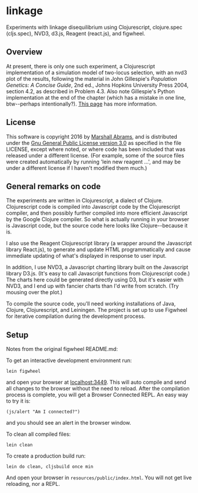 # linkage

Experiments with linkage disequilibrium using Clojurescript,
clojure.spec (cljs.spec), NVD3, d3.js, Reagent (react.js), and figwheel.

## Overview

At present, there is only one such experiment, a Clojurescript
implementation of a simulation model of two-locus selection, with an
nvd3 plot of the results, following the material in John Gillespie's
*Population Genetics: A Concise Guide*, 2nd ed., Johns Hopkins
University Press 2004, section 4.2, as described in Problem 4.3.  Also
note Gillespie's Python implementation at the end of the chapter
(which has a mistake in one line, btw--perhaps intentionally?).
[This page](resources/public/TwoLocusInfo.html) has more information.

## License

This software is copyright 2016 by [Marshall
Abrams](http://members.logical.net/~marshall/), and is distributed
under the [Gnu General Public License version
3.0](http://www.gnu.org/copyleft/gpl.html) as specified in the file
LICENSE, except where noted, or where code has been included that was
released under a different license.  (For example, some of the source
files were created automatically by running 'lein new reagent ...', and
may be under a different license if I haven't modified them much.)

## General remarks on code

The experiments are written in Clojurescript, a dialect of Clojure.
Clojurescript code is compiled into Javascript code by the Clojurescript
compiler, and then possibly further compiled into more efficient
Javascript by the Google Clojure compiler.  So what is actually running
in your browser is Javascript code, but the source code here looks like
Clojure--because it is.

I also use the Reagent Clojurescript library (a wrapper around the
Javascript library React.js), to generate and update HTML
programmatically and cause immediate updating of what's displayed in
response to user input.

In addition, I use NVD3, a Javascript charting library built on the
Javascript library D3.js.  (It's easy to call Javascript functions from
Clojurescript code.)  The charts here could be generated directly
using D3, but it's easier with NVD3, and I end up with fancier charts
than I'd write from scratch.  (Try mousing over the plot.)

To compile the source code, you'll need working installations of Java,
Clojure, Clojurescript, and Leiningen.  The project is set up to use
Figwheel for iterative compilation during the development process.

## Setup

Notes from the original figwheel README.md:

To get an interactive development environment run:

    lein figwheel

and open your browser at [localhost:3449](http://localhost:3449/).
This will auto compile and send all changes to the browser without the
need to reload. After the compilation process is complete, you will
get a Browser Connected REPL. An easy way to try it is:

    (js/alert "Am I connected?")

and you should see an alert in the browser window.

To clean all compiled files:

    lein clean

To create a production build run:

    lein do clean, cljsbuild once min

And open your browser in `resources/public/index.html`.
You will not get live reloading, nor a REPL.
